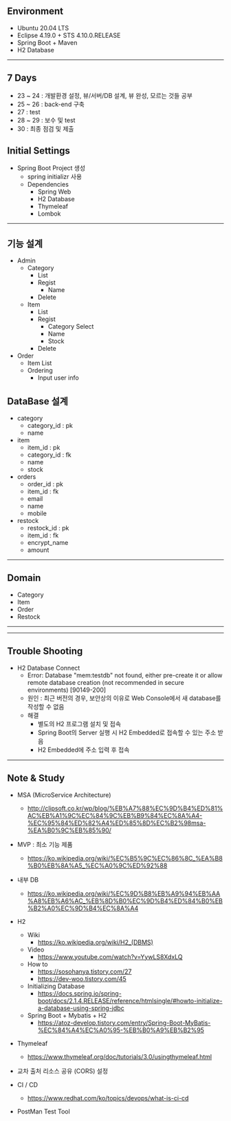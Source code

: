 Environment
---
- Ubuntu 20.04 LTS
- Eclipse 4.19.0 + STS 4.10.0.RELEASE
- Spring Boot + Maven
- H2 Database


---


7 Days
---
- 23 ~ 24 : 개발환경 설정, 뷰/서버/DB 설계, 뷰 완성, 모르는 것들 공부
- 25 ~ 26 : back-end 구축
- 27 : test
- 28 ~ 29 : 보수 및 test
- 30 : 최종 점검 및 제출


Initial Settings
---
- Spring Boot Project 생성
	- spring initializr 사용
	- Dependencies
		- Spring Web
		- H2 Database
		- Thymeleaf
		- Lombok
	
	
---


기능 설계
---
- Admin
	- Category
		- List
		- Regist
			- Name
		- Delete
	- Item
		- List
		- Regist
			- Category Select
			- Name
			- Stock
		- Delete
- Order
	- Item List
	- Ordering
		- Input user info


DataBase 설계
---
- category
	- category_id : pk
	- name
- item
	- item_id : pk
	- category_id : fk
	- name
	- stock
- orders
	- order_id : pk
	- item_id : fk
	- email
	- name
	- mobile
- restock
	- restock_id : pk
	- item_id : fk
	- encrypt_name
	- amount


---


Domain
---
- Category
- Item
- Order
- Restock


---











---


Trouble Shooting
---
- H2 Database Connect
	- Error: Database "mem:testdb" not found, either pre-create it or allow remote database creation (not recommended in secure environments) [90149-200]
	- 원인 : 최근 버전의 경우, 보안상의 이유로 Web Console에서 새 database를 작성할 수 없음
	- 해결
		- 별도의 H2 프로그램 설치 및 접속 
		- Spring Boot의 Server 실행 시 H2 Embedded로 접속할 수 있는 주소 받음 
		- H2 Embedded에 주소 입력 후 접속


---


Note & Study
---
- MSA (MicroService Architecture)
	- http://clipsoft.co.kr/wp/blog/%EB%A7%88%EC%9D%B4%ED%81%AC%EB%A1%9C%EC%84%9C%EB%B9%84%EC%8A%A4-%EC%95%84%ED%82%A4%ED%85%8D%EC%B2%98msa-%EA%B0%9C%EB%85%90/
- MVP : 최소 기능 제품
	- https://ko.wikipedia.org/wiki/%EC%B5%9C%EC%86%8C_%EA%B8%B0%EB%8A%A5_%EC%A0%9C%ED%92%88
- 내부 DB
	- https://ko.wikipedia.org/wiki/%EC%9D%B8%EB%A9%94%EB%AA%A8%EB%A6%AC_%EB%8D%B0%EC%9D%B4%ED%84%B0%EB%B2%A0%EC%9D%B4%EC%8A%A4
- H2
	- Wiki
		- https://ko.wikipedia.org/wiki/H2_(DBMS)
	- Video
		- https://www.youtube.com/watch?v=YywLS8XdxLQ
	- How to
		- https://sosohanya.tistory.com/27
		- https://dev-woo.tistory.com/45
	- Initializing Database
		- https://docs.spring.io/spring-boot/docs/2.1.4.RELEASE/reference/htmlsingle/#howto-initialize-a-database-using-spring-jdbc
	- Spring Boot + Mybatis + H2
		- https://atoz-develop.tistory.com/entry/Spring-Boot-MyBatis-%EC%84%A4%EC%A0%95-%EB%B0%A9%EB%B2%95	

- Thymeleaf
	- https://www.thymeleaf.org/doc/tutorials/3.0/usingthymeleaf.html		
- 교차 출처 리소스 공유 (CORS) 설정
- CI / CD
	- https://www.redhat.com/ko/topics/devops/what-is-ci-cd
- PostMan Test Tool





